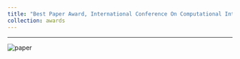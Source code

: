 ```yaml
---
title: "Best Paper Award, International Conference On Computational Intelligence & Data Science."
collection: awards
---
```

---

![paper](https://parasnaren.github.io/images/paper.jpg)
